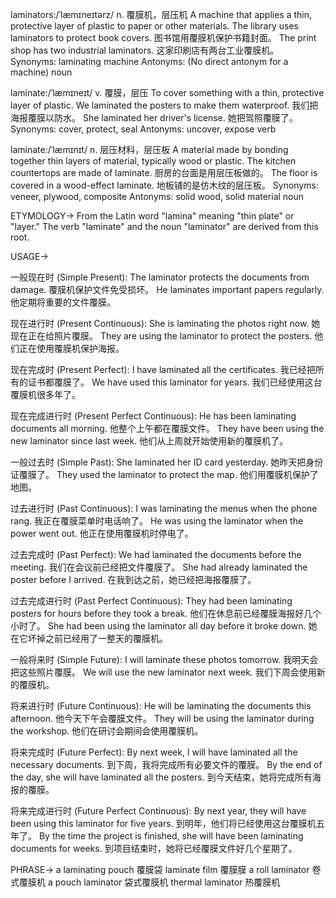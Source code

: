 laminators:/ˈlæmɪneɪtərz/
n.
覆膜机，层压机
A machine that applies a thin, protective layer of plastic to paper or other materials.
The library uses laminators to protect book covers.  图书馆用覆膜机保护书籍封面。
The print shop has two industrial laminators.  这家印刷店有两台工业覆膜机。
Synonyms: laminating machine
Antonyms: (No direct antonym for a machine)
noun


laminate:/ˈlæmɪneɪt/
v.
覆膜，层压
To cover something with a thin, protective layer of plastic.
We laminated the posters to make them waterproof. 我们把海报覆膜以防水。
She laminated her driver's license. 她把驾照覆膜了。
Synonyms: cover, protect, seal
Antonyms: uncover, expose
verb


laminate:/ˈlæmɪnɪt/
n.
层压材料，层压板
A material made by bonding together thin layers of material, typically wood or plastic.
The kitchen countertops are made of laminate. 厨房的台面是用层压板做的。
The floor is covered in a wood-effect laminate. 地板铺的是仿木纹的层压板。
Synonyms: veneer, plywood, composite
Antonyms: solid wood, solid material
noun



ETYMOLOGY->
From the Latin word "lamina" meaning "thin plate" or "layer."  The verb "laminate" and the noun "laminator" are derived from this root.


USAGE->

一般现在时 (Simple Present):
The laminator protects the documents from damage. 覆膜机保护文件免受损坏。
He laminates important papers regularly. 他定期将重要的文件覆膜。

现在进行时 (Present Continuous):
She is laminating the photos right now. 她现在正在给照片覆膜。
They are using the laminator to protect the posters. 他们正在使用覆膜机保护海报。

现在完成时 (Present Perfect):
I have laminated all the certificates. 我已经把所有的证书都覆膜了。
We have used this laminator for years. 我们已经使用这台覆膜机很多年了。

现在完成进行时 (Present Perfect Continuous):
He has been laminating documents all morning. 他整个上午都在覆膜文件。
They have been using the new laminator since last week.  他们从上周就开始使用新的覆膜机了。

一般过去时 (Simple Past):
She laminated her ID card yesterday. 她昨天把身份证覆膜了。
They used the laminator to protect the map. 他们用覆膜机保护了地图。

过去进行时 (Past Continuous):
I was laminating the menus when the phone rang. 我正在覆膜菜单时电话响了。
He was using the laminator when the power went out. 他正在使用覆膜机时停电了。

过去完成时 (Past Perfect):
We had laminated the documents before the meeting. 我们在会议前已经把文件覆膜了。
She had already laminated the poster before I arrived. 在我到达之前，她已经把海报覆膜了。

过去完成进行时 (Past Perfect Continuous):
They had been laminating posters for hours before they took a break.  他们在休息前已经覆膜海报好几个小时了。
She had been using the laminator all day before it broke down.  她在它坏掉之前已经用了一整天的覆膜机。

一般将来时 (Simple Future):
I will laminate these photos tomorrow. 我明天会把这些照片覆膜。
We will use the new laminator next week. 我们下周会使用新的覆膜机。

将来进行时 (Future Continuous):
He will be laminating the documents this afternoon. 他今天下午会覆膜文件。
They will be using the laminator during the workshop. 他们在研讨会期间会使用覆膜机。

将来完成时 (Future Perfect):
By next week, I will have laminated all the necessary documents. 到下周，我将完成所有必要文件的覆膜。
By the end of the day, she will have laminated all the posters. 到今天结束，她将完成所有海报的覆膜。

将来完成进行时 (Future Perfect Continuous):
By next year, they will have been using this laminator for five years. 到明年，他们将已经使用这台覆膜机五年了。
By the time the project is finished, she will have been laminating documents for weeks. 到项目结束时，她将已经覆膜文件好几个星期了。

PHRASE->
a laminating pouch  覆膜袋
laminate film 覆膜膜
a roll laminator 卷式覆膜机
a pouch laminator  袋式覆膜机
thermal laminator 热覆膜机
